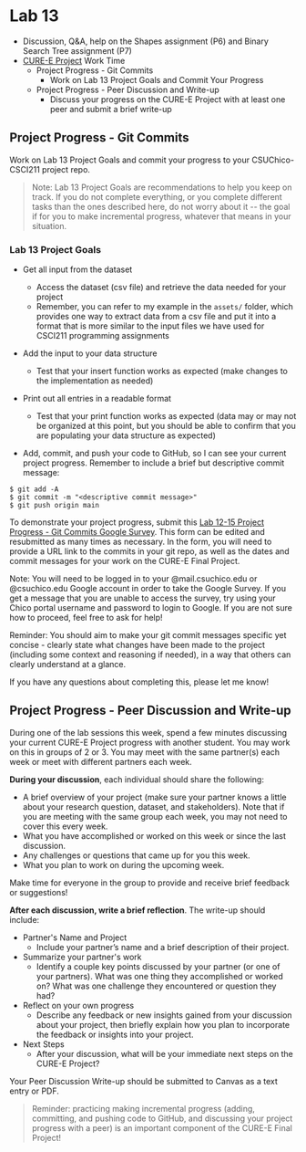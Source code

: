 # Lab 13

* Discussion, Q&A, help on the Shapes assignment (P6) and Binary Search Tree assignment (P7)
* [CURE-E Project](https://github.com/shelleywong/CSCI211-Course-Materials/blob/main/CURE-E/finalProject.md) Work Time
  - Project Progress - Git Commits
    - Work on Lab 13 Project Goals and Commit Your Progress
  - Project Progress - Peer Discussion and Write-up
    - Discuss your progress on the CURE-E Project with at least one peer and submit a brief write-up<br>


## Project Progress - Git Commits

Work on Lab 13 Project Goals and commit your progress to your CSUChico-CSCI211 project repo.

> Note: Lab 13 Project Goals are recommendations to help you keep on track. If you do not complete everything, or you complete different tasks than the ones described here, do not worry about it -- the goal if for you to make incremental progress, whatever that means in your situation.

### Lab 13 Project Goals
- Get all input from the dataset
  - Access the dataset (csv file) and retrieve the data needed for your project
  - Remember, you can refer to my example in the `assets/` folder, which provides one way to extract data from a csv file and put it into a format that is more similar to the input files we have used for CSCI211 programming assignments
- Add the input to your data structure
  - Test that your insert function works as expected (make changes to the implementation as needed)
- Print out all entries in a readable format
  - Test that your print function works as expected (data may or may not be organized at this point, but you should be able to confirm that you are populating your data structure as expected)

- Add, commit, and push your code to GitHub, so I can see your current project progress. Remember to include a brief but descriptive commit message:
```
$ git add -A
$ git commit -m "<descriptive commit message>"
$ git push origin main
```

To demonstrate your project progress, submit this [Lab 12-15 Project Progress - Git Commits Google Survey](https://docs.google.com/forms/d/e/1FAIpQLSckOf9F8l39hnXigfJlu9uXFGQ0pMf_9ZEsJRVuDWMzAoClfw/viewform?usp=sf_link). This form can be edited and resubmitted as many times as necessary. In the form, you will need to provide a URL link to the commits in your git repo, as well as the dates and commit messages for your work on the CURE-E Final Project.

Note: You will need to be logged in to your \@mail.csuchico.edu or \@csuchico.edu Google account in order to take the Google Survey. If you get a message that you are unable to access the survey, try using your Chico portal username and password to login to Google. If you are not sure how to proceed, feel free to ask for help!<br>

Reminder: You should aim to make your git commit messages specific yet concise - clearly state what changes have been made to the project (including some context and reasoning if needed), in a way that others can clearly understand at a glance.

If you have any questions about completing this, please let me know!

## Project Progress - Peer Discussion and Write-up

During one of the lab sessions this week, spend a few minutes discussing your current CURE-E Project progress with another student. You may work on this in groups of 2 or 3. You may meet with the same partner(s) each week or meet with different partners each week.

**During your discussion**, each individual should share the following:
* A brief overview of your project (make sure your partner knows a little about your research question, dataset, and stakeholders). Note that if you are meeting with the same group each week, you may not need to cover this every week.
* What you have accomplished or worked on this week or since the last discussion.
* Any challenges or questions that came up for you this week.
* What you plan to work on during the upcoming week.

Make time for everyone in the group to provide and receive brief feedback or suggestions!

**After each discussion, write a brief reflection**. The write-up should include:
* Partner's Name and Project
  - Include your partner’s name and a brief description of their project.
* Summarize your partner's work
  - Identify a couple key points discussed by your partner (or one of your partners). What was one thing they accomplished or worked on? What was one challenge they encountered or question they had?
* Reflect on your own progress
  - Describe any feedback or new insights gained from your discussion about your project, then briefly explain how you plan to incorporate the feedback or insights into your project.
* Next Steps
  - After your discussion, what will be your immediate next steps on the CURE-E Project?

Your Peer Discussion Write-up should be submitted to Canvas as a text entry or PDF.

> Reminder: practicing making incremental progress (adding, committing, and pushing code to GitHub, and discussing your project progress with a peer) is an important component of the CURE-E Final Project!
